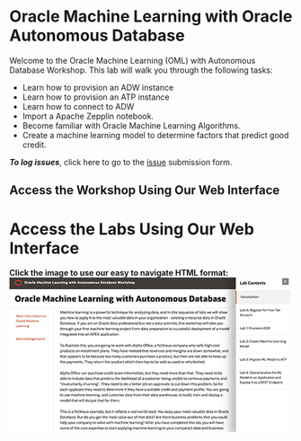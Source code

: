 # Oracle Machine Learning with Oracle Autonomous Database

Welcome to the Oracle Machine Learning (OML) with Autonomous Database Workshop. This lab will walk you through the following tasks:

-  Learn how to provision an ADW instance
-  Learn how to provision an ATP instance
-  Learn how to connect to ADW
-  Import a Apache Zepplin notebook.
-  Become familiar with Oracle Machine Learning Algorithms.
-  Create a machine learning model to determine factors that predict good credit.

***To log issues***, click here to go to the [issue](https://github.com/oracle/learning-library/issues/new) submission form.

## Access the Workshop Using Our Web Interface

# Access the Labs Using Our Web Interface
**Click the image to use our easy to navigate HTML format:**
[![Oracle Machine Learning](images/adboml.png " ")](https://oracle.github.io/learning-library/data-management-library/oracle-machine-learning/adb-oml)

